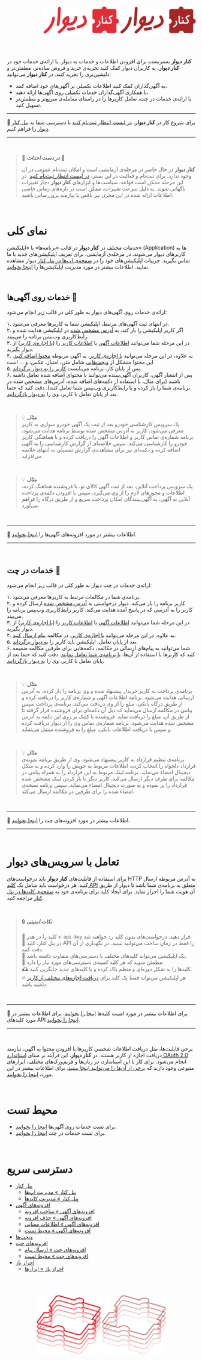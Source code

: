<br>

<div align="right">

<img src="logo-dark.svg#gh-dark-mode-only" height="72px"/>
<img src="logo-light.svg#gh-light-mode-only" height="72px"/>

</div>

<br><br>

 **کنار دیوار** بستریست برای افزودن اطلاعات و خدمات به دیوار.
 با ارائه‌ی خدمات خود در **کنار دیوار**، به کاربران دیوار کمک کنید تجربه‌ی خرید و فروش ساده‌تر، مطمئن‌تر و دلنشین‌تری را تجربه کنند.
در **کنار دیوار** می‌توانید:
- به آگهی‌گذاران کمک کنید اطلاعات تکمیلی بر آگهی‌های خود اضافه کنند،
- با همکاری آگهی‌گذاران خدمات تکمیلی روی آگهی‌ها ارائه دهید،
- با ارائه‌ی خدمات در چت، تعامل کاربرها را در راستای معامله‌ی سریع‌تر و مطمئن‌تر تسهیل کنید.
---

🚀 برای شروع کار در **کنار دیوار**، [در لیست انتظار ثبت‌نام کنید][فرم ثبت‌نام] تا دسترسی شما به [پنل کنار دیوار][پنل کنار] را فراهم کنیم. 

---

<br>

> 🚧 ***در دست احداث*** 🚧
>  
> **کنار دیوار**‌ در حال حاضر در مرحله‌ی آزمایشی است و امکان ثبت‌نام عمومی در آن وجود ندارد. برای ثبت‌نام و فعالیت در این بستر، [در لیست انتظار ثبت‌نام کنید][فرم ثبت‌نام]. در این مرحله ممکن است قواعد، سیاست‌ها و ابزارهای **کنار دیوار** دچار تغییرات ناگهانی شوند. به دلیل سرعت تغییرات، ممکن است در بازه‌های زمانی خاصی اطلاعات ارائه شده در این مخزن نیز ناقص یا نیازمند بروزرسانی باشند. 

<br>

# نمای کلی

خدمات مختلف در **کنار دیوار** در قالب «برنامه‌ها» یا «اپلیکیشن» (Application) ها به کاربرهای دیوار می‌شوند. در مرحله‌ی آزمایشی، برای تعریف اپلیکیشن‌های جدید با ما تماس بگیرید. جزییات اپلیکیشن‌های خود را در [صفحه‌ی اپ‌ها در پنل کنار][پنل کنار » اپ‌ها] دیوار مشاهده نمایید. اطلاعات بیشتر در مورد مدیریت اپلیکیشن‌ها را [اینجا بخوانید][راهنما » مدیریت اپ].


<br>

## خدمات روی آگهی‌ها 📜

ارائه‌ی خدمات روی آگهی‌های دیوار به طور کلی در قالب زیر انجام می‌شود:

۱. در انتهای ثبت آگهی‌های مرتبط، اپلیکیشن شما به کاربرها معرفی می‌شود. \
۲. اگر کاربر اپلیکیشن را باز کند، به [آدرس مشخص شده][راهنما » مدیریت اپ »‌ آدرس برنامه] در اپلیکیشن هدایت شده و رابط‌کاربری وب‌بیس برنامه را می‌بیند. \
۳. در این مرحله شما می‌توانید [اطلاعات آگهی][راهنما » اطلاعات آگهی] یا [اطلاعات کاربر][راهنما » اطلاعات کاربر] را ([با اجازه‌ی کاربر][راهنما » احراز باز]) از دیوار بگیرید. \
۴. به علاوه، در این مرحله می‌توانید [با اجازه‌ی کاربر][راهنما » احراز باز]، به آگهی مربوطه [محتوا اضافه کنید][راهنما » افزونه‌های آگهی]. این محتوا متشکل از [ویجت‌هایی][راهنما » ویجت‌ها] شامل متن، امتیاز، عکس، و ... است \
۵. پس از پایان کار، برنامه می‌بایست [کاربر را به دیوار برگرداند][راهنما » بازگشت کاربر]. \
۶. پس از انتشار آگهی، کاربران آگهی‌بیننده می‌توانند با محتوای اضافه شده تعامل داشته باشند (برای مثال، با استفاده از دکمه‌های اضافه شده، آدرس‌های مشخص شده در برنامه‌ی شما را باز کرده و با رابط‌کاربری وب‌بیس شما تعامل کنند). دقت کنید که حتما بعد از پایان تعامل با کاربر، وی را [به دیوار بازگردانید][راهنما » بازگشت کاربر].

<br>

> 💡 ***مثال*** \
> یک سرویس کارشناسی خودرو بعد از ثبت یک آگهی خودرو سواری به کاربر معرفی می‌شود، کاربر به آدرس مشخص شده توسط برنامه هدایت می‌شود، برنامه شماره‌ی تماس کاربر و اطلاعات آگهی را دریافت کرده و با هماهنگی کاربر خودرو را کارشناسی می‌کند. سپس خلاصه‌ای از گزارش کارشناسی را به آگهی اضافه کرده و دکمه‌ای نیز برای مشاهده‌ی گزارش تفصیلی به انتهای خلاصه می‌افزاید.

<br>

> 💡 ***مثال*** \
> یک سرویس پرداخت آنلاین، بعد از ثبت آگهی کالای نو، با فروشنده هماهنگ کرده، اطلاعات و مجوزهای لازم را از وی می‌گیرد، سپس با افزودن دکمه‌ی پرداخت آنلاین به آگهی، به آگهی‌‌بینندگان امکان پرداخت سریع و از طریق درگاه را فراهم می‌آورد.

<br>

---

📖 اطلاعات بیشتر در مورد افزونه‌های آگهی‌ها را [اینجا بخوانید][راهنما » افزونه‌های آگهی].

---

<br>

## خدمات در چت 💬

ارائه‌ی خدمات در چت دیوار به طور کلی در قالب زیر انجام می‌شود:

۱. برنامه‌ی شما در مکالمات مرتبط به کاربرها معرفی می‌شود. \
۲. کاربر برنامه‌ را باز می‌کند. دیوار درخواستی به [آدرس مشخص شده][راهنما » مدیریت اپ »‌ آدرس چت] ارسال کرده و کاربر را به آدرسی که در پاسخ آمده هدایت می‌کند. کاربر رابط‌کاربری وب‌بیس برنامه را می‌بیند. \
۳. در این مرحله شما می‌توانید [اطلاعات آگهی][راهنما » اطلاعات آگهی] یا [اطلاعات کاربر][راهنما » اطلاعات کاربر] را ([با اجازه‌ی کاربر][راهنما » احراز باز]) از دیوار بگیرید. \
۴. به علاوه، در این مرحله می‌توانید [با اجازه‌ی کاربر][راهنما » احراز باز]، در مکالمه‌ [پیام ارسال کنید][راهنما » افزونه‌های چت » ارسال پیام]. \
۵. بعد از پایان تعامل، اپلیکیشن باید کاربر را [به دیوار برگرداند][راهنما » بازگشت کاربر]. \
۶. شما می‌توانید به پیام‌های ارسالی در مکالمه، دکمه‌هایی برای طرفین مکالمه ضمیمه کنید که کاربرها با استفاده از آن‌ها، [با برنامه‌ی شما تعامل نمایند][راهنما » افزونه‌های چت » ارسال پیام‌ » دکمه]. دقت کنید که حتما بعد از پایان تعامل با کاربر، وی را [به دیوار بازگردانید][راهنما » بازگشت کاربر]. 

<br>

> 💡 ***مثال*** \
>  برنامه‌ی پرداخت به کاربر خریدار پیشنهاد شده و وی برنامه را باز کرده، به آدرس ارسالی هدایت می‌شود. برنامه اطلاعات آگهی و شماره‌ی کاربر را دریافت کرده و از طریق درگاه بانکی، مبلغ را از وی دریافت می‌کند. برنامه‌ی پرداخت سپس پیامی در مکالمه ارسال می‌نماید که ذیل آن دکمه‌ای برای فروشنده قرار گرفته تا از طریق آن، مبلغ را دریافت نماید. فروشنده با کلیک بر روی این دکمه به آدرس مشخص شده هدایت می‌شود، برنامه شماره‌ی تماس وی را از دیوار دریافت کرده و سپس با دریافت اطلاعات بانکی، مبلغ را به فروشنده منتقل می‌نماید.

<br>

> 💡 ***مثال*** \
>  برنامه‌ی تنظیم قرارداد به کاربر پیشنهاد می‌شود. وی از طریق برنامه نمونه‌ی قرارداد دلخواه را انتخاب کرده، اطلاعات مربوط به خویش را وارد کرده و به شکل دیجیتال امضاء می‌نماید. برنامه لینک مربوط به این قرارداد را به همراه پیامی در مکالمه برای طرف دیگر ارسال می‌کند، کاربر دیگر با باز کردن لینک مشخص شده قرارداد را پر نموده و به صورت دیجیتال امضاء می‌نماید، سپس برنامه نسخه‌ی امضاء شده را برای طرفین در مکالمه ارسال می‌کند. 

<br>

---

📖 اطلاعات بیشتر در مورد افزونه‌های چت را [اینجا بخوانید][راهنما » افزونه‌های چت].

---

<br>

# تعامل با سرویس‌های دیوار

برای استفاده از قابلیت‌های **کنار دیوار** باید درخواست‌های HTTP به آدرس مربوطه ارسال کنید. هر درخواست باید شامل یک [کلید API][راهنما » کلیدها] متعلق به برنامه‌ی شما باشد تا دیوار از طریق آن هویت شما را احراز نماید. برای ایجاد کلید برای برنامه‌ی خود به [صفحه‌ی کلیدها در پنل کنار][پنل کنار‌ » کلیدها] مراجعه کنید.

<br>

> 🔒 ***نکات امنیتی*** \
> \
🔑 کلید را در هدر `x-api-key` قرار دهید. درخواست‌های بدون کلید رد خواهند شد. \
🙈 در پنل کنار، کلید API را فقط در زمان ساخت می‌توانید ببینید. در نگهداری از آن دقت کنید. \
🤹 یک اپلیکیشن می‌تواند کلیدهای مختلف با دسترسی‌های متفاوت داشته باشد. \
🛂 مطمئن شوید که هر کلید کمینه‌ی دسترسی‌های مورد نیاز را دارد. \
🕰️ کلیدها را به شکل دوره‌ای و منظم پاک کرده و با کلید‌های جدید جایگزین کنید. \
🔥 هر اپلیکیشن می‌تواند فقط یک کلید برای [دریافت اجازه‌های مختلف از کاربر][راهنما » احراز باز] داشته باشد.

<br>

---

📖 برای اطلاعات بیشتر در مورد امنیت کلیدها [اینجا را بخوانید][راهنما » کلیدها » امنیت]. برای اطلاعات بیشتر در مورد کلیدهای API [اینجا را بخوانید][راهنما » کلیدها].

---

<br>

برخی قابلیت‌ها، مثل دریافت اطلاعات شخصی کاربرها یا افزودن محتوا به آگهی، نیازمند دریافت اجازه از کاربر هستند. در **کنار دیوار**، این فرآیند بر مبنای [استاندارد OAuth 2.0][احراز باز] انجام می‌شود.  برای کار با این استاندارد، در زبان‌ها و فریم‌ورک‌های مختلف، ابزارهای متنوعی وجود دارند که [برخی از آن‌ها را می‌توانید اینجا ببینید][احراز باز » ابزارها]. برای اطلاعات بیشتر در این مورد، [اینجا را بخوانید][راهنما » احراز باز].

<br>

# محیط تست

- برای تست خدمات روی آگهی‌ها [اینجا را بخوانید][راهنما » افزونه‌های آگهی » تست].
- برای تست خدمات در چت [اینجا را بخوانید][راهنما » افزونه‌های چت »‌ تست].

<br>

# دسترسی سریع

- [پنل کنار][پنل کنار]
  - [پنل کنار » مدیریت اپ‌ها][پنل کنار » اپ‌ها]
  - [پنل کنار » مدیریت کلیدها][پنل کنار‌ » کلیدها]
- [افزونه‌های آگهی][راهنما » افزونه‌های آگهی]
  - [افزونه‌های آگهی » ساخت افزونه][راهنما » افزونه‌های آگهی » ساخت]
  - [افزونه‌های آگهی » حذف افزونه][راهنما » افزونه‌های آگهی » حذف]
  - [افزونه‌های آگهی » اطلاعات معنایی][راهنما » افزونه‌های آگهی » معنی]
  - [افزونه‌های آگهی » محیط تست][راهنما » افزونه‌های آگهی » تست]
- [ویجت‌ها][راهنما » ویجت‌ها]
- [افزونه‌های چت][راهنما » افزونه‌های چت]
  - [افزونه‌های چت » ارسال پیام][راهنما » افزونه‌های چت » ارسال پیام]
  - [افزونه‌های چت » محیط تست][راهنما » افزونه‌های چت »‌ تست]
- [احراز باز][راهنما » احراز باز]
  - [احراز باز » ابزارها][احراز باز » ابزارها]

[فرم ثبت‌نام]: https://docs.google.com/forms/d/1DmO0gYv3fpjzNV_zh1EEZiaKIkSDq3KXQijQKlMtIfg/edit
[پنل کنار]: https://kenar.divar.ir/admin
[پنل کنار » اپ‌ها]: https://kenar.divar.ir/admin/info/apps
[پنل کنار‌ » کلیدها]: https://kenar.divar.ir/admin/info/apikeys
[راهنما » مدیریت اپ]: ./management
[راهنما » مدیریت اپ »‌ آدرس برنامه]: ./management#fallback-url
[راهنما » مدیریت اپ »‌ آدرس چت]: ./management#session-initialization-url
[راهنما » اطلاعات آگهی]: ./finder/get_post.md
[راهنما » اطلاعات کاربر]: ./oauth/get_user.md
[راهنما » احراز باز]: ./oauth
[راهنما » افزونه‌های آگهی]: ./addons
[راهنما » افزونه‌های آگهی » ساخت]: ./addons/approved_addon.md
[راهنما » افزونه‌های آگهی » حذف]: ./addons/delete.md
[راهنما » افزونه‌های آگهی » معنی]: ./addons/semantic.md
[راهنما » افزونه‌های آگهی » تست]: ./addons/test_environment.md
[راهنما » ویجت‌ها]: ./widgets
[راهنما » بازگشت کاربر]: ./misc
[راهنما » افزونه‌های چت]: ./chat
[راهنما » افزونه‌های چت » ارسال پیام]: ./chat/send_message.md
[راهنما » افزونه‌های چت » ارسال پیام‌ » دکمه]: ./chat/send_message.md#کلیک-کاربر-روی-دکمهٔ-درج-شده-زیر-پیام
[راهنما » افزونه‌های چت »‌ تست]: ./chat/test_environment.md
[احراز باز]: https://oauth.net/2/
[احراز باز » ابزارها]: https://oauth.net/code/
[راهنما » کلیدها]: ./management/api-keys.md
[راهنما » کلیدها » امنیت]: ./management/api-keys.md#امنیت-کلیدها


<br><br>

<div align="center">

<img src="img/wire-puzzle-dark.svg#gh-dark-mode-only" height="156px"/>
<img src="img/wire-puzzle-light.svg#gh-light-mode-only" height="156px"/>

</div>

<br><br>
